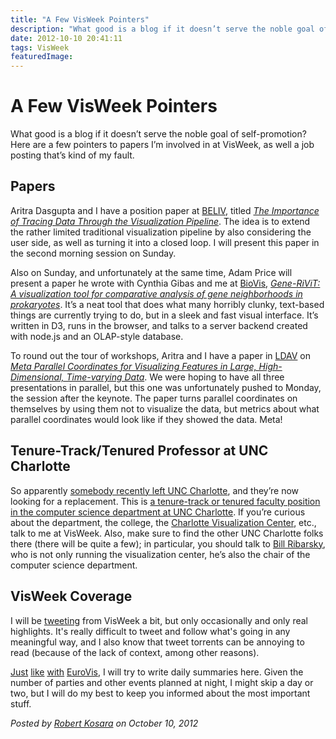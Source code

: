 ```yaml
---
title: "A Few VisWeek Pointers"
description: "What good is a blog if it doesn’t serve the noble goal of self-promotion? Here are a few pointers to papers I’m involved in at VisWeek, as well a job posting that’s kind of my fault."
date: 2012-10-10 20:41:11
tags: VisWeek
featuredImage: 
---
```


# A Few VisWeek Pointers

What good is a blog if it doesn’t serve the noble goal of self-promotion? Here are a few pointers to papers I’m involved in at VisWeek, as well a job posting that’s kind of my fault.

## Papers

Aritra Dasgupta and I have a position paper at <a href="http://www.beliv.org/wiki/BELIV2012">BELIV</a>, titled <a href="https://eagereyes.org/publications/Dasgupta_BELIV_2012.html"><em>The Importance of Tracing Data Through the Visualization Pipeline</em></a>. The idea is to extend the rather limited traditional visualization pipeline by also considering the user side, as well as turning it into a closed loop. I will present this paper in the second morning session on Sunday.

Also on Sunday, and unfortunately at the same time, Adam Price will present a paper he wrote with Cynthia Gibas and me at <a href="http://biovis.net/biovis/2012/papers-by-session">BioVis</a>, <a href="https://eagereyes.org/publications/Price_BioVis_2012.html"><em>Gene-RiViT: A visualization tool for comparative analysis of gene neighborhoods in prokaryotes</em></a>. It’s a neat tool that does what many horribly clunky, text-based things are currently trying to do, but in a sleek and fast visual interface. It’s written in D3, runs in the browser, and talks to a server backend created with node.js and an OLAP-style database.

To round out the tour of workshops, Aritra and I have a paper in <a href="http://ldav.org">LDAV</a> on <a href="https://eagereyes.org/publications/Dasgupta_LDAV_2012.html"><em>Meta Parallel Coordinates for Visualizing Features in Large, High-Dimensional, Time-varying Data</em></a>. We were hoping to have all three presentations in parallel, but this one was unfortunately pushed to Monday, the session after the keynote. The paper turns parallel coordinates on themselves by using them not to visualize the data, but metrics about what parallel coordinates would look like if they showed the data. Meta!

## Tenure-Track/Tenured Professor at UNC Charlotte

So apparently <a title="Goodbye, Academia; Hello (Again), Tableau!" href="http://eagereyes.org/blog/2012/goodbye-academia-hello-again-tableau">somebody recently left UNC Charlotte</a>, and they’re now looking for a replacement. This is <a href="http://cs.uncc.edu/jobs/compsci-faculty">a tenure-track or tenured faculty position in the computer science department at UNC Charlotte</a>. If you’re curious about the department, the college, the <a href="http://viscenter.uncc.edu">Charlotte Visualization Center</a>, etc., talk to me at VisWeek. Also, make sure to find the other UNC Charlotte folks there (there will be quite a few); in particular, you should talk to <a href="http://cs.uncc.edu/node/1428">Bill Ribarsky</a>, who is not only running the visualization center, he’s also the chair of the computer science department.

## VisWeek Coverage

I will be <a href="http://twitter.com/eagereyes">tweeting</a> from VisWeek a bit, but only occasionally and only real highlights. It's really difficult to tweet and follow what's going in any meaningful way, and I also know that tweet torrents can be annoying to read (because of the lack of context, among other reasons).

<a title="EuroVis 2012, Day 1" href="http://eagereyes.org/blog/2012/eurovis-2012-day-1">Just</a> <a title="EuroVis 2012, Day 2" href="http://eagereyes.org/blog/2012/eurovis-2012-day-2">like</a> <a title="EuroVis 2012, Day 3" href="http://eagereyes.org/blog/2012/eurovis-2012-day-3">with</a> <a title="EuroVis 2012, Last Day and Wrap-Up" href="http://eagereyes.org/blog/2012/eurovis-2012-wrap-up">EuroVis</a>, I will try to write daily summaries here. Given the number of parties and other events planned at night, I might skip a day or two, but I will do my best to keep you informed about the most important stuff.


_Posted by <a href="/about">Robert Kosara</a> on October 10, 2012_


